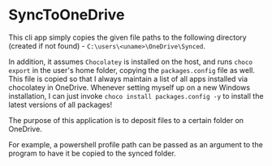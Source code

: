 # SyncToOneDrive

This cli app simply copies the given file paths to the following directory (created if not found) - `C:\users\<uname>\OneDrive\Synced`.

In addition, it assumes `Chocolatey` is installed on the host, and runs `choco export` in the user's home folder, copying the `packages.config` file as well.
This file is copied so that I always maintain a list of all apps installed via chocolatey in OneDrive. Whenever setting myself up on a new Windows installation, I can just invoke `choco install packages.config -y` to install the latest versions of all packages!

The purpose of this application is to deposit files to a certain folder on OneDrive.

For example, a powershell profile path can be passed as an argument to the program to have it be copied to the synced folder.